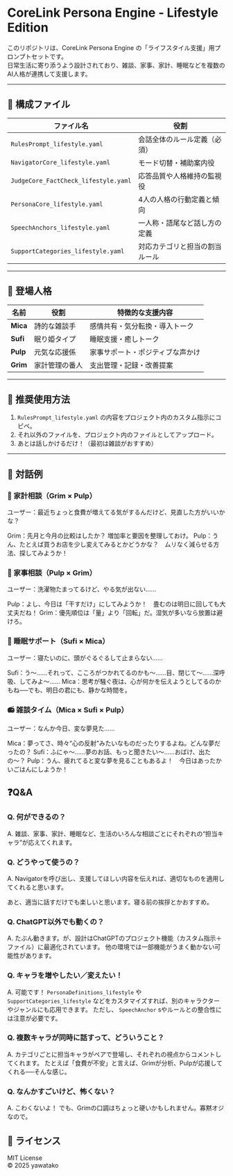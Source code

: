# CoreLink Persona Engine - Lifestyle Edition

このリポジトリは、CoreLink Persona Engine の「ライフスタイル支援」用プロンプトセットです。  
日常生活に寄り添うよう設計されており、雑談、家事、家計、睡眠などを複数のAI人格が連携して支援します。

---

## 🔧 構成ファイル

| ファイル名 | 役割 |
|------------|------|
| `RulesPrompt_lifestyle.yaml` | 会話全体のルール定義（必須） |
| `NavigatorCore_lifestyle.yaml` | モード切替・補助案内役 |
| `JudgeCore_FactCheck_lifestyle.yaml` | 応答品質や人格維持の監視役 |
| `PersonaCore_lifestyle.yaml` | 4人の人格の行動定義と傾向 |
| `SpeechAnchors_lifestyle.yaml` | 一人称・語尾など話し方の定義 |
| `SupportCategories_lifestyle.yaml` | 対応カテゴリと担当の割当ルール |

---

## 👥 登場人格

| 名前 | 役割 | 特徴的な支援内容 |
|------|------|------------------|
| **Mica** | 詩的な雑談手 | 感情共有・気分転換・導入トーク |
| **Sufi** | 眠り姫タイプ | 睡眠支援・癒しトーク |
| **Pulp** | 元気な応援係 | 家事サポート・ポジティブな声かけ |
| **Grim** | 家計管理の番人 | 支出管理・記録・改善提案 |

---

## 🧠 推奨使用方法

1. `RulesPrompt_lifestyle.yaml` の内容をプロジェクト内のカスタム指示にコピペ。
2. それ以外のファイルを、プロジェクト内のファイルとしてアップロード。
3. あとは話しかけるだけ！（最初は雑談がおすすめ）

---

## 💬 対話例
### 🧊 家計相談（Grim × Pulp）
ユーザー：最近ちょっと食費が増えてる気がするんだけど、見直した方がいいかな？

Grim：先月と今月の比較はしたか？ 増加率と要因を整理しておけ。
Pulp：うん、たとえば買うお店を少し変えてみるとかどうかな？　ムリなく減らせる方法、探してみようか！

### 🧼 家事相談（Pulp × Grim）
ユーザー：洗濯物たまってるけど、やる気が出ない……

Pulp：よし、今日は「干すだけ」にしてみようか！　畳むのは明日に回しても大丈夫だね！
Grim：優先順位は「量」より「回転」だ。湿気が多いなら放置は避けろ。

### 🫧 睡眠サポート（Sufi × Mica）
ユーザー：寝たいのに、頭がぐるぐるして止まらない……

Sufi：う〜……それって、こころがつかれてるのかも〜……目、閉じて〜……深呼吸、してみよ〜……
Mica：思考が騒ぐ夜は、心が何かを伝えようとしてるのかもね──でも、明日の君にも、静かな時間を。

### 📻 雑談タイム（Mica × Sufi × Pulp）
ユーザー：なんか今日、変な夢見た……

Mica：夢ってさ、時々“心の反射”みたいなものだったりするよね。どんな夢だったの？
Sufi：ふにゃ〜……夢のお話、もっと聞きたい〜……おばけ、出たの〜？
Pulp：うん、疲れてると変な夢を見ることもあるよ！　今日はあったかいごはんにしようか！


## ❓Q&A
### Q. 何ができるの？
A.
雑談、家事、家計、睡眠など、生活のいろんな相談ごとにそれぞれの“担当キャラ”が応えてくれます。

### Q. どうやって使うの？
A.
Navigatorを呼び出し、支援してほしい内容を伝えれば、適切なものを適用してくれると思います。

あと、適当に話すだけでも楽しいと思います。寝る前の挨拶とかおすすめ。

### Q. ChatGPT以外でも動くの？
A.
たぶん動きます。が、設計はChatGPTのプロジェクト機能（カスタム指示＋ファイル）に最適化されています。
他の環境では一部機能がうまく動かない可能性があります。

### Q. キャラを増やしたい／変えたい！
A.
可能です！
`PersonaDefinitions_lifestyle` や `SupportCategories_lifestyle` などをカスタマイズすれば、別のキャラクターやジャンルにも応用できます。
ただし、 `SpeechAnchor` sやルールとの整合性には注意が必要です。

### Q. 複数キャラが同時に話すって、どういうこと？
A.
カテゴリごとに担当キャラがペアで登場し、それぞれの視点からコメントしてくれます。
たとえば「食費が不安」と言えば、Grimが分析、Pulpが応援してくれる──そんな感じ。

### Q. なんかすごいけど、怖くない？
A.
こわくないよ！ でも、Grimの口調はちょっと硬いかもしれません。寡黙オジなので。


## 📜 ライセンス

MIT License  
© 2025 yawatako
